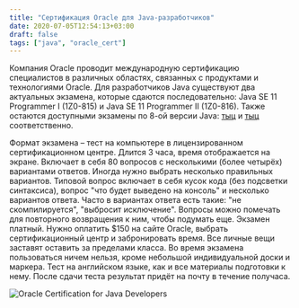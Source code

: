 ```yaml
---
title: "​​Сертификация Oracle для Java-разработчиков"
date: 2020-07-05T12:54:13+03:00
draft: false
tags: ["java", "oracle_cert"]
---
```


Компания Oracle проводит международную сертификацию специалистов в различных областях, связанных с продуктами и технологиями Oracle. Для разработчиков Java существуют два актуальных экзамена, которые сдаются последовательно: Java SE 11 Programmer I (1Z0-815) и Java SE 11 Programmer II (1Z0-816). Также остаются доступными экзамены по 8-ой версии Java: [тыц](https://education.oracle.com/java-se-8-programmer-i/pexam_1Z0-808) и [тыц](https://education.oracle.com/java-se-8-programmer-ii/pexam_1Z0-809) соответственно.

Формат экзамена – тест на компьютере в лицензированном сертификационном центре. Длится 3 часа, время отображается на экране. Включает в себя 80 вопросов с несколькими (более четырёх) вариантами ответов. Иногда нужно выбрать несколько правильных вариантов. Типовой вопрос включает в себя кусок кода (без подсветки синтаксиса), вопрос "что будет выведено на консоль" и несколько вариантов ответа. Часто в вариантах ответа есть такие: "не скомпилируется", "выбросит исключение". Вопросы можно помечать для повторного возвращения к ним, чтобы подумать еще. Экзамен платный. Нужно оплатить $150 на сайте Oracle, выбрать сертификационный центр и забронировать время. Все личные вещи заставят оставить за пределами класса. Во время экзамена пользоваться ничем нельзя, кроме небольшой индивидуальной доски и маркера. Тест на английском языке, как и все материалы подготовки к нему. После сдачи теста результат придёт на почту в течение получаса.

![Oracle Certification for Java Developers](/oracle-certification.jpg)
